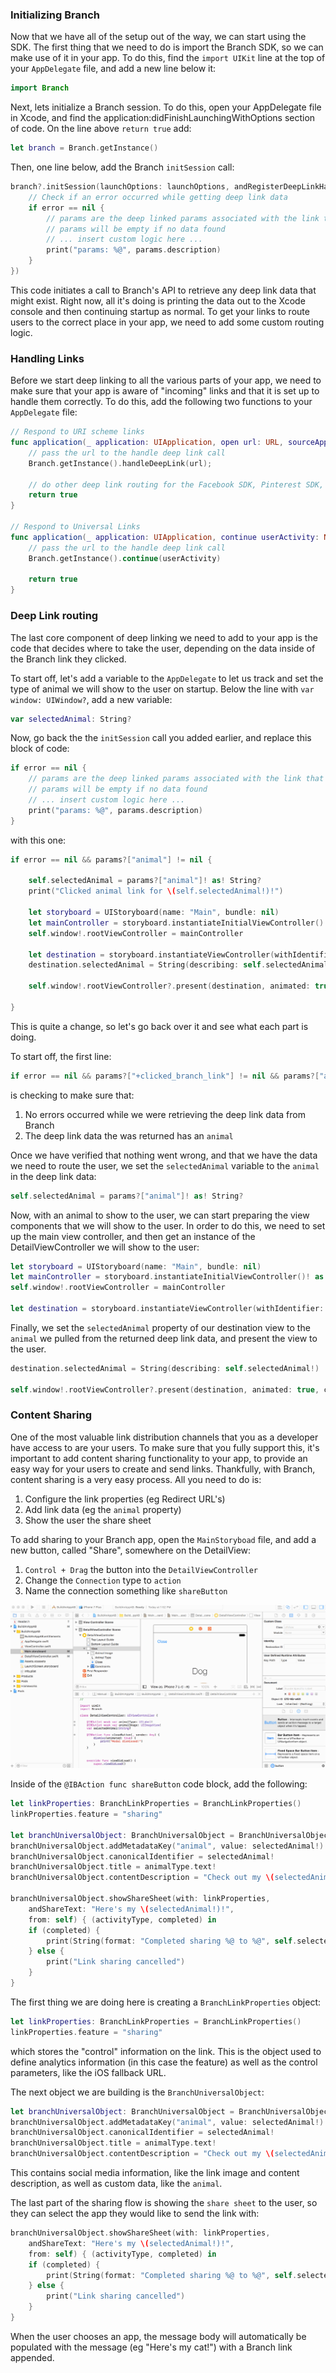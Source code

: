 ### Initializing Branch

Now that we have all of the setup out of the way, we can start using the SDK. The first thing that we need to do is import the Branch SDK, so we can make use of it in your app. To do this, find the `import UIKit` line at the top of your `AppDelegate` file, and add a new line below it:
```swift
import Branch
```

Next, lets initialize a Branch session. To do this, open your AppDelegate file in Xcode, and find the application:didFinishLaunchingWithOptions section of code. On the line above `return true` add:

```swift
let branch = Branch.getInstance()
```

Then, one line below, add the Branch `initSession` call:

```swift
branch?.initSession(launchOptions: launchOptions, andRegisterDeepLinkHandler: {params, error in
    // Check if an error occurred while getting deep link data
    if error == nil {
        // params are the deep linked params associated with the link that the user clicked -> was re-directed to this app
        // params will be empty if no data found
        // ... insert custom logic here ...
        print("params: %@", params.description)
    }
})
```

This code initiates a call to Branch's API to retrieve any deep link data that might exist. Right now, all it's doing is printing the data out to the Xcode console and then continuing startup as normal. To get your links to route users to the correct place in your app, we need to add some custom routing logic.

### Handling Links

Before we start deep linking to all the various parts of your app, we need to make sure that your app is aware of "incoming" links and that it is set up to handle them correctly. To do this, add the following two functions to your `AppDelegate` file:

```swift
// Respond to URI scheme links
func application(_ application: UIApplication, open url: URL, sourceApplication: String?, annotation: Any) -> Bool {
    // pass the url to the handle deep link call
    Branch.getInstance().handleDeepLink(url);

    // do other deep link routing for the Facebook SDK, Pinterest SDK, etc
    return true
}

// Respond to Universal Links
func application(_ application: UIApplication, continue userActivity: NSUserActivity, restorationHandler: @escaping ([Any]?) -> Void) -> Bool {
    // pass the url to the handle deep link call
    Branch.getInstance().continue(userActivity)

    return true
}
```

### Deep Link routing

The last core component of deep linking we need to add to your app is the code that decides where to take the user, depending on the data inside of the Branch link they clicked.

To start off, let's add a variable to the `AppDelegate` to let us track and set the type of animal we will show to the user on startup. Below the line with `var window: UIWindow?`, add a new variable:
```swift
var selectedAnimal: String?
```

Now, go back the the `initSession` call you added earlier, and replace this block of code:
```swift
if error == nil {
    // params are the deep linked params associated with the link that the user clicked -> was re-directed to this app
    // params will be empty if no data found
    // ... insert custom logic here ...
    print("params: %@", params.description)
}
```
with this one:
```swift
if error == nil && params?["animal"] != nil {

    self.selectedAnimal = params?["animal"]! as! String?
    print("Clicked animal link for \(self.selectedAnimal!)!")

    let storyboard = UIStoryboard(name: "Main", bundle: nil)
    let mainController = storyboard.instantiateInitialViewController()! as UIViewController
    self.window!.rootViewController = mainController

    let destination = storyboard.instantiateViewController(withIdentifier: "animalDetails") as! DetailViewController
    destination.selectedAnimal = String(describing: self.selectedAnimal!)

    self.window!.rootViewController?.present(destination, animated: true, completion: nil)

}
```

This is quite a change, so let's go back over it and see what each part is doing.

To start off, the first line:
```swift
if error == nil && params?["+clicked_branch_link"] != nil && params?["animal"] != nil {
```
is checking to make sure that:

1. No errors occurred while we were retrieving the deep link data from Branch
2. The deep link data the was returned has an `animal`

Once we have verified that nothing went wrong, and that we have the data we need to route the user, we set the `selectedAnimal` variable to the `animal` in the deep link data:
```swift
self.selectedAnimal = params?["animal"]! as! String?
```

Now, with an animal to show to the user, we can start preparing the view components that we will show to the user. In order to do this, we need to set up the main view controller, and then get an instance of the DetailViewController we will show to the user:
```swift
let storyboard = UIStoryboard(name: "Main", bundle: nil)
let mainController = storyboard.instantiateInitialViewController()! as UIViewController
self.window!.rootViewController = mainController

let destination = storyboard.instantiateViewController(withIdentifier: "animalDetails") as! DetailViewController
```

Finally, we set the `selectedAnimal` property of our destination view to the `animal` we pulled from the returned deep link data, and present the view to the user.

```swift
destination.selectedAnimal = String(describing: self.selectedAnimal!)

self.window!.rootViewController?.present(destination, animated: true, completion: nil)
```

### Content Sharing

One of the most valuable link distribution channels that you as a developer have access to are your users. To make sure that you fully support this, it's important to add content sharing functionality to your app, to provide an easy way for your users to create and send links. Thankfully, with Branch, content sharing is a very easy process. All you need to do is:

1. Configure the link properties (eg Redirect URL's)
1. Add link data (eg the `animal` property)
1. Show the user the share sheet

To add sharing to your Branch app, open the `MainStoryboad` file, and add a new button, called "Share", somewhere on the DetailView:

1. `Control + Drag` the button into the `DetailViewController`
1. Change the `Connection` type to `action`
1. Name the connection something like `shareButton`

![image](/share_button.gif)

Inside of the `@IBAction func shareButton` code block, add the following:
```swift
let linkProperties: BranchLinkProperties = BranchLinkProperties()
linkProperties.feature = "sharing"

let branchUniversalObject: BranchUniversalObject = BranchUniversalObject(canonicalIdentifier: "item/\(selectedAnimal!)")
branchUniversalObject.addMetadataKey("animal", value: selectedAnimal!)
branchUniversalObject.canonicalIdentifier = selectedAnimal!
branchUniversalObject.title = animalType.text!
branchUniversalObject.contentDescription = "Check out my \(selectedAnimal!)!"

branchUniversalObject.showShareSheet(with: linkProperties,
    andShareText: "Here's my \(selectedAnimal!)!",
    from: self) { (activityType, completed) in
    if (completed) {
        print(String(format: "Completed sharing %@ to %@", self.selectedAnimal!, activityType!))
    } else {
        print("Link sharing cancelled")
    }
}
```

The first thing we are doing here is creating a `BranchLinkProperties` object:
```swift
let linkProperties: BranchLinkProperties = BranchLinkProperties()
linkProperties.feature = "sharing"
```
which stores the "control" information on the link. This is the object used to define analytics information (in this case the feature) as well as the control parameters, like the iOS fallback URL.

The next object we are building is the `BranchUniversalObject`:
```swift
let branchUniversalObject: BranchUniversalObject = BranchUniversalObject(canonicalIdentifier: "item/\(selectedAnimal!)")
branchUniversalObject.addMetadataKey("animal", value: selectedAnimal!)
branchUniversalObject.canonicalIdentifier = selectedAnimal!
branchUniversalObject.title = animalType.text!
branchUniversalObject.contentDescription = "Check out my \(selectedAnimal!)!"
```
This contains social media information, like the link image and content description, as well as custom data, like the `animal`.

The last part of the sharing flow is showing the `share sheet` to the user, so they can select the app they would like to send the link with:
```swift
branchUniversalObject.showShareSheet(with: linkProperties,
    andShareText: "Here's my \(selectedAnimal!)!",
    from: self) { (activityType, completed) in
    if (completed) {
        print(String(format: "Completed sharing %@ to %@", self.selectedAnimal!, activityType!))
    } else {
        print("Link sharing cancelled")
    }
}
```

When the user chooses an app, the message body will automatically be populated with the message (eg "Here's my cat!") with a Branch link appended.
